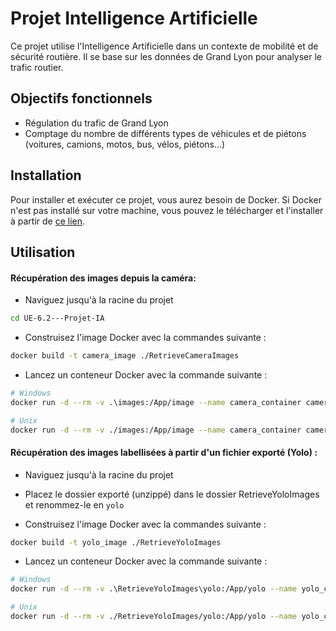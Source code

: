 # Projet Intelligence Artificielle

Ce projet utilise l'Intelligence Artificielle dans un contexte de mobilité et de sécurité routière. Il se base sur les données de Grand Lyon pour analyser le trafic routier.



## Objectifs fonctionnels

- Régulation du trafic de Grand Lyon
- Comptage du nombre de différents types de véhicules et de piétons (voitures, camions, motos, bus, vélos, piétons...)



## Installation

Pour installer et exécuter ce projet, vous aurez besoin de Docker. Si Docker n'est pas installé sur votre machine, vous pouvez le télécharger et l'installer à partir de [ce lien](https://docs.docker.com/get-docker/).

## Utilisation

#### Récupération des images depuis la caméra:

- Naviguez jusqu'à la racine du projet

```bash
cd UE-6.2---Projet-IA
```

- Construisez l'image Docker avec la commandes suivante :

```bash
docker build -t camera_image ./RetrieveCameraImages
```

- Lancez un conteneur Docker avec la commande suivante :

```bash
# Windows
docker run -d --rm -v .\images:/App/image --name camera_container camera_image 

# Unix
docker run -d --rm -v ./images:/App/image --name camera_container camera_image 
```

#### Récupération des images labellisées à partir d'un fichier exporté (Yolo) :

- Naviguez jusqu'à la racine du projet

- Placez le dossier exporté (unzippé) dans le dossier RetrieveYoloImages et renommez-le en `yolo`

- Construisez l'image Docker avec la commandes suivante :

```bash
docker build -t yolo_image ./RetrieveYoloImages
```

- Lancez un conteneur Docker avec la commande suivante :

```bash
# Windows
docker run -d --rm -v .\RetrieveYoloImages\yolo:/App/yolo --name yolo_container yolo_image

# Unix
docker run -d --rm -v ./RetrieveYoloImages/yolo:/App/yolo --name yolo_container yolo_image
```